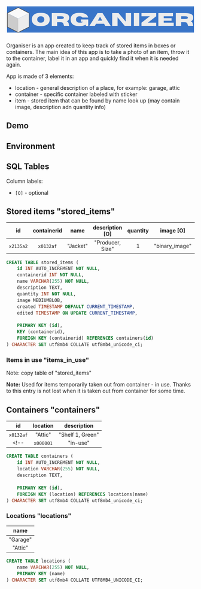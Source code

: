 # <center> ![organizer_logo](data/organizer_logo.png) </center>

Organiser is an app created to keep track of stored items in boxes or containers.
The main idea of this app is to take a photo of an item, throw it to the container, label it in an app and quickly find it when it is needed again.

App is made of 3 elements:
- location - general description of a place, for example: garage, attic
- container - specific container labeled with sticker
- item - stored item that can be found by name look up (may contain image, description adn quantity info)

## Demo

## Environment

## SQL Tables

Column labels:

- `[O]` - optional


## Stored items "stored_items"

| id          | containerid    | name        | description [O]    | quantity | image [O]      | created    | edited     |
|:-----------:|:--------------:|:-----------:|:------------------:|:--------:|:--------------:|:----------:|:----------:|
| `x2135a2`   | `x0132af`      | "Jacket"    | "Producer, Size"   |     1    | "binary_image" | timestamp  | timestamp  |


```sql
CREATE TABLE stored_items (
    id INT AUTO_INCREMENT NOT NULL,
    containerid INT NOT NULL,
    name VARCHAR(255) NOT NULL,
    description TEXT,
    quantity INT NOT NULL,
    image MEDIUMBLOB,
    created TIMESTAMP DEFAULT CURRENT_TIMESTAMP,
    edited TIMESTAMP ON UPDATE CURRENT_TIMESTAMP,

    PRIMARY KEY (id),
    KEY (containerid),
    FOREIGN KEY (containerid) REFERENCES containers(id)
) CHARACTER SET utf8mb4 COLLATE utf8mb4_unicode_ci;
```


### Items in use "items_in_use"

Note: copy table of "stored_items"

**Note:**
Used for items temporarily taken out from container - in use.
Thanks to this entry is not lost when it is taken out from container for some time.


## Containers "containers"

| id          | location       | description        |
|:-----------:|:--------------:|:------------------:|
| `x0132af`   | "Attic"        | "Shelf 1, Green"   |
<!-- | `x000001`   | "in-use"    | "in-use"       | "Out of the box"   | -->

```sql
CREATE TABLE containers (
    id INT AUTO_INCREMENT NOT NULL,
    location VARCHAR(255) NOT NULL,
    description TEXT,

    PRIMARY KEY (id),
    FOREIGN KEY (location) REFERENCES locations(name)
) CHARACTER SET utf8mb4 COLLATE utf8mb4_unicode_ci;
```


### Locations "locations"

| name        |
|:-----------:|
| "Garage"    |
| "Attic"     |

```sql
CREATE TABLE locations (
    name VARCHAR(255) NOT NULL,
    PRIMARY KEY (name)
) CHARACTER SET utf8mb4 COLLATE UTF8MB4_UNICODE_CI;
```
